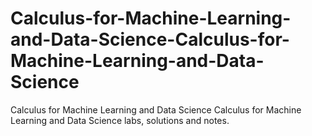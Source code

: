 # Calculus-for-Machine-Learning-and-Data-Science-Calculus-for-Machine-Learning-and-Data-Science
Calculus for Machine Learning and Data Science Calculus for Machine Learning and Data Science labs, solutions and notes.
